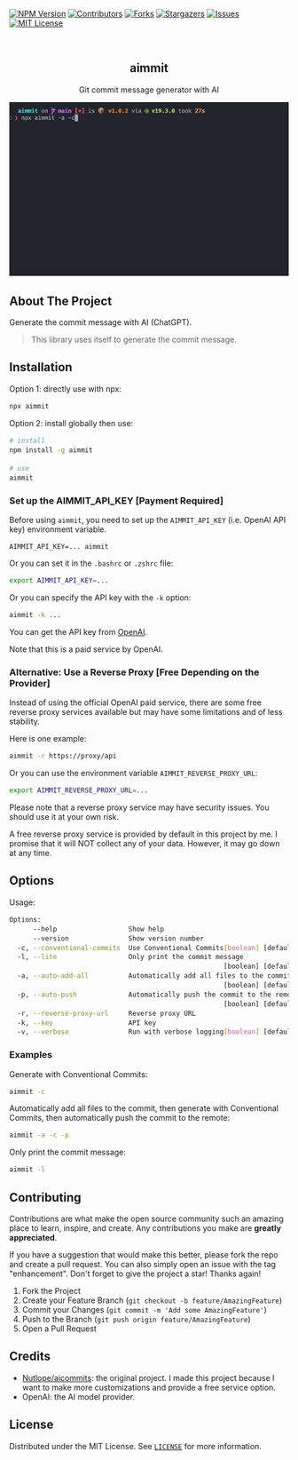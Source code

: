 <!-- PROJECT SHIELDS -->

[![NPM Version][npm-version]][npm-url]
[![Contributors][contributors-shield]][contributors-url]
[![Forks][forks-shield]][forks-url]
[![Stargazers][stars-shield]][stars-url]
[![Issues][issues-shield]][issues-url]
[![MIT License][license-shield]][license-url]

[npm-version]: https://img.shields.io/npm/v/aimmit.svg
[npm-url]: https://www.npmjs.com/package/aimmit
[contributors-shield]: https://img.shields.io/github/contributors/Songkeys/aimmit.svg
[contributors-url]: https://github.com/Songkeys/aimmit/graphs/contributors
[forks-shield]: https://img.shields.io/github/forks/Songkeys/aimmit.svg
[forks-url]: https://github.com/Songkeys/aimmit/network/members
[stars-shield]: https://img.shields.io/github/stars/Songkeys/aimmit.svg
[stars-url]: https://github.com/Songkeys/aimmit/stargazers
[issues-shield]: https://img.shields.io/github/issues/Songkeys/aimmit.svg
[issues-url]: https://github.com/Songkeys/aimmit/issues
[license-shield]: https://img.shields.io/github/license/Songkeys/aimmit.svg
[license-url]: https://github.com/Songkeys/aimmit/blob/master/LICENSE.txt

<!-- PROJECT LOGO -->

<br />
<div align="center">

  <h2 align="center">aimmit</h2>

  <p align="center">
    Git commit message generator with AI
  </p>
  
  <img src="images/demo.gif" alt="Demo">
</div>

## About The Project

Generate the commit message with AI (ChatGPT).

> This library uses itself to generate the commit message.

## Installation

Option 1: directly use with npx:

```bash
npx aimmit
```

Option 2: install globally then use:

```bash
# install
npm install -g aimmit

# use
aimmit
```

### Set up the AIMMIT_API_KEY [Payment Required]

Before using `aimmit`, you need to set up the `AIMMIT_API_KEY` (i.e. OpenAI API key) environment variable.

```
AIMMIT_API_KEY=... aimmit
```

Or you can set it in the `.bashrc` or `.zshrc` file:

```bash
export AIMMIT_API_KEY=...
```

Or you can specify the API key with the `-k` option:

```bash
aimmit -k ...
```

You can get the API key from [OpenAI](https://openai.com/).

Note that this is a paid service by OpenAI.

### Alternative: Use a Reverse Proxy [Free Depending on the Provider]

Instead of using the official OpenAI paid service, there are some free reverse proxy services available but may have some limitations and of less stability.

Here is one example:

```bash
aimmit -r https://proxy/api
```

Or you can use the environment variable `AIMMIT_REVERSE_PROXY_URL`:

```bash
export AIMMIT_REVERSE_PROXY_URL=...
```

Please note that a reverse proxy service may have security issues. You should use it at your own risk.

A free reverse proxy service is provided by default in this project by me. I promise that it will NOT collect any of your data. However, it may go down at any time.

## Options

Usage:

```bash
Options:
      --help                  Show help                                [boolean]
      --version               Show version number                      [boolean]
  -c, --conventional-commits  Use Conventional Commits[boolean] [default: false]
  -l, --lite                  Only print the commit message
                                                      [boolean] [default: false]
  -a, --auto-add-all          Automatically add all files to the commit
                                                      [boolean] [default: false]
  -p, --auto-push             Automatically push the commit to the remote
                                                      [boolean] [default: false]
  -r, --reverse-proxy-url     Reverse proxy URL                         [string]
  -k, --key                   API key                                   [string]
  -v, --verbose               Run with verbose logging[boolean] [default: false]
```

### Examples

Generate with Conventional Commits:

```bash
aimmit -c
```

Automatically add all files to the commit, then generate with Conventional Commits, then automatically push the commit to the remote:

```bash
aimmit -a -c -p
```

Only print the commit message:

```bash
aimmit -l
```

## Contributing

Contributions are what make the open source community such an amazing place to learn, inspire, and create. Any contributions you make are **greatly appreciated**.

If you have a suggestion that would make this better, please fork the repo and create a pull request. You can also simply open an issue with the tag "enhancement".
Don't forget to give the project a star! Thanks again!

1. Fork the Project
2. Create your Feature Branch (`git checkout -b feature/AmazingFeature`)
3. Commit your Changes (`git commit -m 'Add some AmazingFeature'`)
4. Push to the Branch (`git push origin feature/AmazingFeature`)
5. Open a Pull Request

## Credits

- [Nutlope/aicommits](https://github.com/Nutlope/aicommits): the original project. I made this project because I want to make more customizations and provide a free service option.
- OpenAI: the AI model provider.

## License

Distributed under the MIT License. See [`LICENSE`](LICENSE) for more information.
